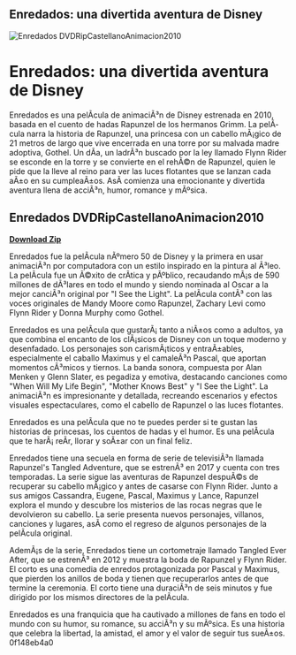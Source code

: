 ## Enredados: una divertida aventura de Disney

 
![Enredados DVDRipCastellanoAnimacion2010](https://image.jimcdn.com/app/cms/image/transf/dimension=4096x4096:format=jpg/path/s099faf5cdcf77a32/image/id73ee77946c1fccb/version/1453074541/image.jpg)

 
# Enredados: una divertida aventura de Disney
 
Enredados es una pelÃ­cula de animaciÃ³n de Disney estrenada en 2010, basada en el cuento de hadas Rapunzel de los hermanos Grimm. La pelÃ­cula narra la historia de Rapunzel, una princesa con un cabello mÃ¡gico de 21 metros de largo que vive encerrada en una torre por su malvada madre adoptiva, Gothel. Un dÃ­a, un ladrÃ³n buscado por la ley llamado Flynn Rider se esconde en la torre y se convierte en el rehÃ©n de Rapunzel, quien le pide que la lleve al reino para ver las luces flotantes que se lanzan cada aÃ±o en su cumpleaÃ±os. AsÃ­ comienza una emocionante y divertida aventura llena de acciÃ³n, humor, romance y mÃºsica.
 
## Enredados DVDRipCastellanoAnimacion2010


[**Download Zip**](https://venemena.blogspot.com/?download=2tKBLF)

 
Enredados fue la pelÃ­cula nÃºmero 50 de Disney y la primera en usar animaciÃ³n por computadora con un estilo inspirado en la pintura al Ã³leo. La pelÃ­cula fue un Ã©xito de crÃ­tica y pÃºblico, recaudando mÃ¡s de 590 millones de dÃ³lares en todo el mundo y siendo nominada al Oscar a la mejor canciÃ³n original por "I See the Light". La pelÃ­cula contÃ³ con las voces originales de Mandy Moore como Rapunzel, Zachary Levi como Flynn Rider y Donna Murphy como Gothel.
 
Enredados es una pelÃ­cula que gustarÃ¡ tanto a niÃ±os como a adultos, ya que combina el encanto de los clÃ¡sicos de Disney con un toque moderno y desenfadado. Los personajes son carismÃ¡ticos y entraÃ±ables, especialmente el caballo Maximus y el camaleÃ³n Pascal, que aportan momentos cÃ³micos y tiernos. La banda sonora, compuesta por Alan Menken y Glenn Slater, es pegadiza y emotiva, destacando canciones como "When Will My Life Begin", "Mother Knows Best" y "I See the Light". La animaciÃ³n es impresionante y detallada, recreando escenarios y efectos visuales espectaculares, como el cabello de Rapunzel o las luces flotantes.
 
Enredados es una pelÃ­cula que no te puedes perder si te gustan las historias de princesas, los cuentos de hadas y el humor. Es una pelÃ­cula que te harÃ¡ reÃ­r, llorar y soÃ±ar con un final feliz.

Enredados tiene una secuela en forma de serie de televisiÃ³n llamada Rapunzel's Tangled Adventure, que se estrenÃ³ en 2017 y cuenta con tres temporadas. La serie sigue las aventuras de Rapunzel despuÃ©s de recuperar su cabello mÃ¡gico y antes de casarse con Flynn Rider. Junto a sus amigos Cassandra, Eugene, Pascal, Maximus y Lance, Rapunzel explora el mundo y descubre los misterios de las rocas negras que le devolvieron su cabello. La serie presenta nuevos personajes, villanos, canciones y lugares, asÃ­ como el regreso de algunos personajes de la pelÃ­cula original.
 
AdemÃ¡s de la serie, Enredados tiene un cortometraje llamado Tangled Ever After, que se estrenÃ³ en 2012 y muestra la boda de Rapunzel y Flynn Rider. El corto es una comedia de enredos protagonizada por Pascal y Maximus, que pierden los anillos de boda y tienen que recuperarlos antes de que termine la ceremonia. El corto tiene una duraciÃ³n de seis minutos y fue dirigido por los mismos directores de la pelÃ­cula.
 
Enredados es una franquicia que ha cautivado a millones de fans en todo el mundo con su humor, su romance, su acciÃ³n y su mÃºsica. Es una historia que celebra la libertad, la amistad, el amor y el valor de seguir tus sueÃ±os.
 0f148eb4a0
